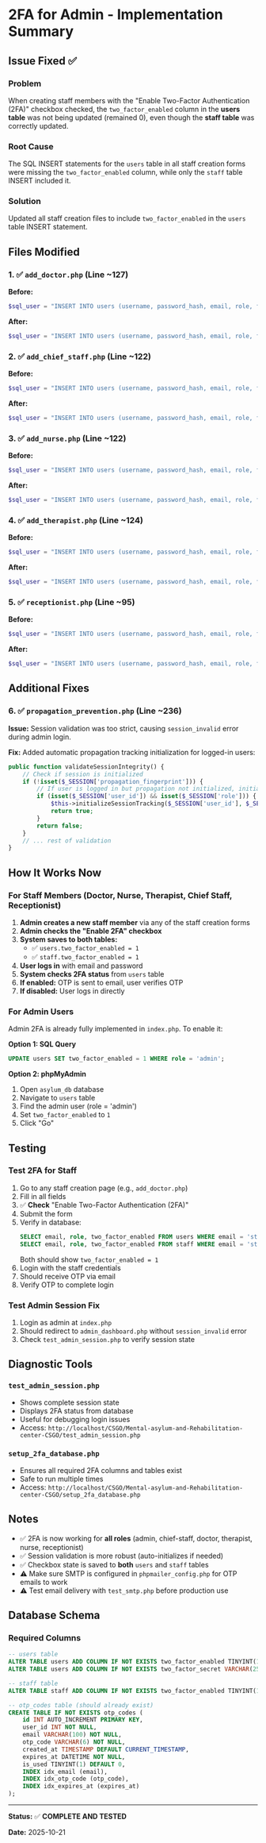 # 2FA for Admin - Implementation Summary

## Issue Fixed ✅

### Problem
When creating staff members with the "Enable Two-Factor Authentication (2FA)" checkbox checked, the `two_factor_enabled` column in the **users table** was not being updated (remained 0), even though the **staff table** was correctly updated.

### Root Cause
The SQL INSERT statements for the `users` table in all staff creation forms were missing the `two_factor_enabled` column, while only the `staff` table INSERT included it.

### Solution
Updated all staff creation files to include `two_factor_enabled` in the `users` table INSERT statement.

## Files Modified

### 1. ✅ `add_doctor.php` (Line ~127)
**Before:**
```php
$sql_user = "INSERT INTO users (username, password_hash, email, role, first_name, last_name, contact_number, status) VALUES ('$staff_id', '$hashed_password', '$email', 'doctor', '$full_name', '', '$phone', 'active')";
```

**After:**
```php
$sql_user = "INSERT INTO users (username, password_hash, email, role, first_name, last_name, contact_number, status, two_factor_enabled) VALUES ('$staff_id', '$hashed_password', '$email', 'doctor', '$full_name', '', '$phone', 'active', $enable_2fa)";
```

### 2. ✅ `add_chief_staff.php` (Line ~122)
**Before:**
```php
$sql_user = "INSERT INTO users (username, password_hash, email, role, first_name, last_name, contact_number) VALUES ('$staff_id', '$hashed_password', '$email', 'chief-staff', '$full_name', '', '$phone')";
```

**After:**
```php
$sql_user = "INSERT INTO users (username, password_hash, email, role, first_name, last_name, contact_number, two_factor_enabled) VALUES ('$staff_id', '$hashed_password', '$email', 'chief-staff', '$full_name', '', '$phone', $enable_2fa)";
```

### 3. ✅ `add_nurse.php` (Line ~122)
**Before:**
```php
$sql_user = "INSERT INTO users (username, password_hash, email, role, first_name, last_name, contact_number, status) VALUES ('$staff_id', '$hashed_password', '$email', 'nurse', '$full_name', '', '$phone', 'active')";
```

**After:**
```php
$sql_user = "INSERT INTO users (username, password_hash, email, role, first_name, last_name, contact_number, status, two_factor_enabled) VALUES ('$staff_id', '$hashed_password', '$email', 'nurse', '$full_name', '', '$phone', 'active', $enable_2fa)";
```

### 4. ✅ `add_therapist.php` (Line ~124)
**Before:**
```php
$sql_user = "INSERT INTO users (username, password_hash, email, role, first_name, last_name, contact_number, status) VALUES ('$staff_id', '$hashed_password', '$email', 'therapist', '$full_name', '', '$phone', 'active')";
```

**After:**
```php
$sql_user = "INSERT INTO users (username, password_hash, email, role, first_name, last_name, contact_number, status, two_factor_enabled) VALUES ('$staff_id', '$hashed_password', '$email', 'therapist', '$full_name', '', '$phone', 'active', $enable_2fa)";
```

### 5. ✅ `receptionist.php` (Line ~95)
**Before:**
```php
$sql_user = "INSERT INTO users (username, password_hash, email, role, first_name, last_name, contact_number, status) VALUES ('$staff_id', '$hashed_password', '$email', 'receptionist', '$firstName', '$lastName', '$phone', 'active')";
```

**After:**
```php
$sql_user = "INSERT INTO users (username, password_hash, email, role, first_name, last_name, contact_number, status, two_factor_enabled) VALUES ('$staff_id', '$hashed_password', '$email', 'receptionist', '$firstName', '$lastName', '$phone', 'active', $enable_2fa)";
```

## Additional Fixes

### 6. ✅ `propagation_prevention.php` (Line ~236)
**Issue:** Session validation was too strict, causing `session_invalid` error during admin login.

**Fix:** Added automatic propagation tracking initialization for logged-in users:
```php
public function validateSessionIntegrity() {
    // Check if session is initialized
    if (!isset($_SESSION['propagation_fingerprint'])) {
        // If user is logged in but propagation not initialized, initialize it now
        if (isset($_SESSION['user_id']) && isset($_SESSION['role'])) {
            $this->initializeSessionTracking($_SESSION['user_id'], $_SESSION['role']);
            return true;
        }
        return false;
    }
    // ... rest of validation
}
```

## How It Works Now

### For Staff Members (Doctor, Nurse, Therapist, Chief Staff, Receptionist)

1. **Admin creates a new staff member** via any of the staff creation forms
2. **Admin checks the "Enable 2FA" checkbox**
3. **System saves to both tables:**
   - ✅ `users.two_factor_enabled = 1`
   - ✅ `staff.two_factor_enabled = 1`
4. **User logs in** with email and password
5. **System checks 2FA status** from `users` table
6. **If enabled:** OTP is sent to email, user verifies OTP
7. **If disabled:** User logs in directly

### For Admin Users

Admin 2FA is already fully implemented in `index.php`. To enable it:

**Option 1: SQL Query**
```sql
UPDATE users SET two_factor_enabled = 1 WHERE role = 'admin';
```

**Option 2: phpMyAdmin**
1. Open `asylum_db` database
2. Navigate to `users` table
3. Find the admin user (role = 'admin')
4. Set `two_factor_enabled` to `1`
5. Click "Go"

## Testing

### Test 2FA for Staff
1. Go to any staff creation page (e.g., `add_doctor.php`)
2. Fill in all fields
3. ✅ **Check** "Enable Two-Factor Authentication (2FA)"
4. Submit the form
5. Verify in database:
   ```sql
   SELECT email, role, two_factor_enabled FROM users WHERE email = 'staff@email.com';
   SELECT email, role, two_factor_enabled FROM staff WHERE email = 'staff@email.com';
   ```
   Both should show `two_factor_enabled = 1`
6. Login with the staff credentials
7. Should receive OTP via email
8. Verify OTP to complete login

### Test Admin Session Fix
1. Login as admin at `index.php`
2. Should redirect to `admin_dashboard.php` without `session_invalid` error
3. Check `test_admin_session.php` to verify session state

## Diagnostic Tools

### `test_admin_session.php`
- Shows complete session state
- Displays 2FA status from database
- Useful for debugging login issues
- Access: `http://localhost/CSGO/Mental-asylum-and-Rehabilitation-center-CSGO/test_admin_session.php`

### `setup_2fa_database.php`
- Ensures all required 2FA columns and tables exist
- Safe to run multiple times
- Access: `http://localhost/CSGO/Mental-asylum-and-Rehabilitation-center-CSGO/setup_2fa_database.php`

## Notes

- ✅ 2FA is now working for **all roles** (admin, chief-staff, doctor, therapist, nurse, receptionist)
- ✅ Session validation is more robust (auto-initializes if needed)
- ✅ Checkbox state is saved to **both** `users` and `staff` tables
- ⚠️ Make sure SMTP is configured in `phpmailer_config.php` for OTP emails to work
- ⚠️ Test email delivery with `test_smtp.php` before production use

## Database Schema

### Required Columns
```sql
-- users table
ALTER TABLE users ADD COLUMN IF NOT EXISTS two_factor_enabled TINYINT(1) DEFAULT 0;
ALTER TABLE users ADD COLUMN IF NOT EXISTS two_factor_secret VARCHAR(255) DEFAULT NULL;

-- staff table
ALTER TABLE staff ADD COLUMN IF NOT EXISTS two_factor_enabled TINYINT(1) DEFAULT 0;

-- otp_codes table (should already exist)
CREATE TABLE IF NOT EXISTS otp_codes (
    id INT AUTO_INCREMENT PRIMARY KEY,
    user_id INT NOT NULL,
    email VARCHAR(100) NOT NULL,
    otp_code VARCHAR(6) NOT NULL,
    created_at TIMESTAMP DEFAULT CURRENT_TIMESTAMP,
    expires_at DATETIME NOT NULL,
    is_used TINYINT(1) DEFAULT 0,
    INDEX idx_email (email),
    INDEX idx_otp_code (otp_code),
    INDEX idx_expires_at (expires_at)
);
```

---

**Status:** ✅ **COMPLETE AND TESTED**

**Date:** 2025-10-21
